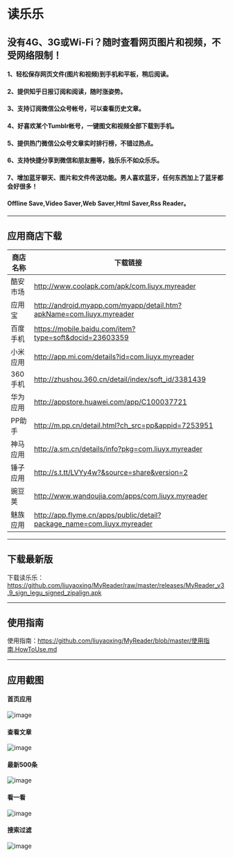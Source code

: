 # 读乐乐
## 没有4G、3G或Wi-Fi？随时查看网页图片和视频，不受网络限制！

#### 1、轻松保存网页文件(图片和视频)到手机和平板，稍后阅读。
#### 2、提供知乎日报订阅和阅读，随时涨姿势。
#### 3、支持订阅微信公众号帐号，可以查看历史文章。
#### 4、好喜欢某个Tumblr帐号，一键图文和视频全部下载到手机。
#### 5、提供热门微信公众号文章实时排行榜，不错过热点。
#### 6、支持快捷分享到微信和朋友圈等，独乐乐不如众乐乐。
#### 7、增加蓝牙聊天、图片和文件传送功能。男人喜欢蓝牙，任何东西加上了蓝牙都会好很多！
#### Offline Save,Video Saver,Web Saver,Html Saver,Rss Reader。


---

## 应用商店下载

商店名称 | 下载链接
---|---
酷安市场| http://www.coolapk.com/apk/com.liuyx.myreader
应用宝  | http://android.myapp.com/myapp/detail.htm?apkName=com.liuyx.myreader
百度手机| https://mobile.baidu.com/item?type=soft&docid=23603359
小米应用|http://app.mi.com/details?id=com.liuyx.myreader
360手机 | http://zhushou.360.cn/detail/index/soft_id/3381439
华为应用|http://appstore.huawei.com/app/C100037721
PP助手|http://m.pp.cn/detail.html?ch_src=pp&appid=7253951
神马应用|http://a.sm.cn/details/info?pkg=com.liuyx.myreader
锤子应用|http://s.t.tt/LVYy4w?&source=share&version=2
豌豆荚  | http://www.wandoujia.com/apps/com.liuyx.myreader
魅族应用|http://app.flyme.cn/apps/public/detail?package_name=com.liuyx.myreader

---
## 下载最新版

下载读乐乐：https://github.com/liuyaoxing/MyReader/raw/master/releases/MyReader_v3.9_sign_legu_signed_zipalign.apk

---
## 使用指南

使用指南：https://github.com/liuyaoxing/MyReader/blob/master/使用指南.HowToUse.md
 
 
 ---
 
## 应用截图
#### 首页应用

![image](https://github.com/liuyaoxing/MyReader/raw/master/images/readme/Screenshot_2017_main.png)

#### 查看文章
![image](https://github.com/liuyaoxing/MyReader/raw/master/images/readme/Screenshot_2016_offlinedetail.png)

#### 最新500条
![image](https://github.com/liuyaoxing/MyReader/raw/master/images/readme/Screenshot_2017_acct_nzzd.png)

#### 看一看
![image](https://github.com/liuyaoxing/MyReader/raw/master/images/readme/Screenshot_2017_acct_tcxxm.png)

#### 搜索过滤
![image](https://github.com/liuyaoxing/MyReader/raw/master/images/readme/Screenshot_2016_offlinefilter.png)

